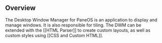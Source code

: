 ## Overview
The Desktop Window Manager for PaneOS is an application to display and manage windows. It is also responsible for tiling. The DWM can be extended with the [[HTML Parser]] to create custom layouts, as well as custom styles using [[CSS and Custom HTML]].